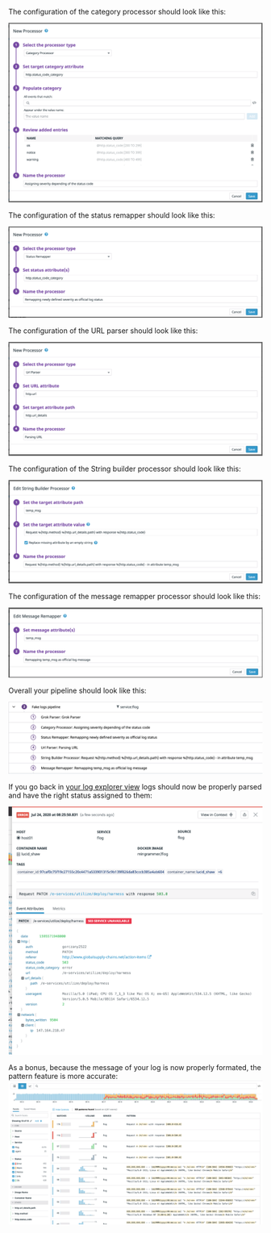 The configuration of the category processor should look like this:

![category-processor](https://raw.githubusercontent.com/l0k0ms/workshops/master/log-workshop-4/images/category-processor.png)

The configuration of the status remapper should look like this:

![status-remapper](https://raw.githubusercontent.com/l0k0ms/workshops/master/log-workshop-4/images/status-remapper.png)

The configuration of the URL parser should look like this:

![url-parser](https://raw.githubusercontent.com/l0k0ms/workshops/master/log-workshop-4/images/url-parser.png)


The configuration of the String builder processor should look like this:

![string-builder](https://raw.githubusercontent.com/l0k0ms/workshops/master/log-workshop-4/images/string-builder.png)

The configuration of the message remapper processor should look like this:

![message-remapper](https://raw.githubusercontent.com/l0k0ms/workshops/master/log-workshop-4/images/message-remapper.png)

Overall your pipeline should look like this:

![pipeline-overview-2](https://raw.githubusercontent.com/l0k0ms/workshops/master/log-workshop-4/images/pipeline-overview-2.png)


If you go back in [your log explorer view](https://app.datadoghq.com/logs) logs should now be properly parsed and have the right status assigned to them:

![log-parsed-2](https://raw.githubusercontent.com/l0k0ms/workshops/master/log-workshop-4/images/log-parsed-2.png)


As a bonus, because the message of your log is now properly formated, the pattern feature is more accurate:
![pattern_2](https://raw.githubusercontent.com/l0k0ms/workshops/master/log-workshop-4/images/pattern_2.png)
